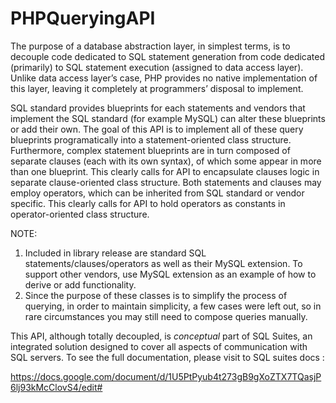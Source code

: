 # PHPQueryingAPI

The purpose of a database abstraction layer, in simplest terms, is to decouple code dedicated to SQL statement generation from code dedicated (primarily)  to SQL statement execution (assigned to data access layer). Unlike data access layer’s case, PHP provides no native implementation of this layer, leaving it completely at programmers’ disposal to implement. 

SQL standard provides blueprints for each statements and vendors that implement the SQL standard (for example MySQL) can alter these blueprints or add their own. The goal of this API  is to implement all of these query blueprints programatically into a statement-oriented class structure. Furthermore, complex statement blueprints are in turn composed of separate clauses (each with its own syntax), of which some appear in more than one blueprint. This clearly calls for API to encapsulate clauses logic in separate clause-oriented class structure. Both statements and clauses may employ operators, which can be inherited from SQL standard or vendor specific. This clearly calls for API to hold operators as constants in operator-oriented class structure.

NOTE: 

1. Included in library release are standard SQL statements/clauses/operators as well as their MySQL extension. To support other vendors, use MySQL extension as an example of how to derive or add functionality.
2. Since the purpose of these classes is to simplify the process of querying, in order to maintain simplicity, a few cases were left out, so in rare circumstances you may still need to compose queries manually.

This API, although totally decoupled, is <i>conceptual</i> part of SQL Suites, an integrated solution designed to cover all aspects of communication with SQL servers. To see the full documentation, please visit to SQL suites docs :

https://docs.google.com/document/d/1U5PtPyub4t273gB9gXoZTX7TQasjP6lj93kMcClovS4/edit# 